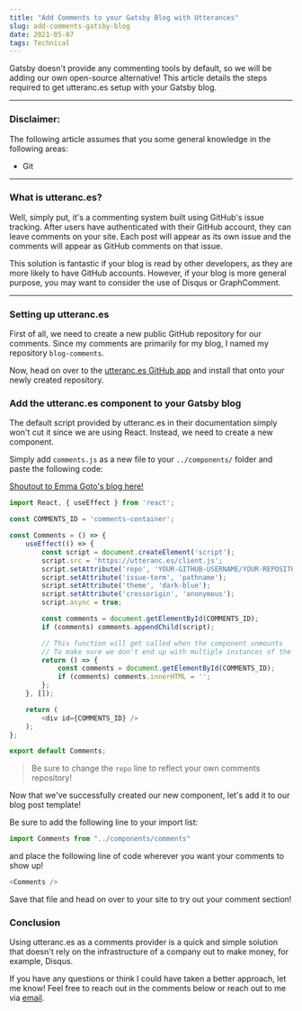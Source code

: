 ```yaml
---
title: "Add Comments to your Gatsby Blog with Utterances"
slug: add-comments-gatsby-blog
date: 2021-05-07
tags: Technical
---
```


Gatsby doesn't provide any commenting tools by default, so we will be adding our own open-source alternative! This article details the steps required to get utteranc.es setup with your Gatsby blog.

---

### Disclaimer:
The following article assumes that you some general knowledge in the following areas:
- Git

---

### What is utteranc.es?
Well, simply put, it's a commenting system built using GitHub's issue tracking. After users have authenticated with their GitHub account, they can leave comments on your site. Each post will appear as its own issue and the comments will appear as GitHub comments on that issue. 

This solution is fantastic if your blog is read by other developers, as they are more likely to have GitHub accounts. However, if your blog is more general purpose, you may want to consider the use of Disqus or GraphComment.

---

### Setting up utteranc.es

First of all, we need to create a new public GitHub repository for our comments. Since my comments are primarily for my blog, I named my repository `blog-comments`.

Now, head on over to the [utteranc.es GitHub app]("https://github.com/apps/utterances") and install that onto your newly created repository.

### Add the utteranc.es component to your Gatsby blog

The default script provided by utteranc.es in their documentation simply won't cut it since we are using React. Instead, we need to create a new component.

Simply add `comments.js` as a new file to your `../components/` folder and paste the following code:

[Shoutout to Emma Goto's blog here!]("https://www.emgoto.com/gatsby-comments/")

```js
import React, { useEffect } from 'react';

const COMMENTS_ID = 'comments-container';

const Comments = () => {
    useEffect(() => {
        const script = document.createElement('script');
        script.src = 'https://utteranc.es/client.js';
        script.setAttribute('repo', 'YOUR-GITHUB-USERNAME/YOUR-REPOSITORY');
        script.setAttribute('issue-term', 'pathname');
        script.setAttribute('theme', 'dark-blue');
        script.setAttribute('crossorigin', 'anonymous');
        script.async = true;

        const comments = document.getElementById(COMMENTS_ID);
        if (comments) comments.appendChild(script);

        // This function will get called when the component unmounts
        // To make sure we don't end up with multiple instances of the comments component
        return () => {
            const comments = document.getElementById(COMMENTS_ID);
            if (comments) comments.innerHTML = '';
        };
    }, []);

    return (
        <div id={COMMENTS_ID} />
    );
};

export default Comments;
```

> Be sure to change the `repo` line to reflect your own comments repository!

Now that we've successfully created our new component, let's add it to our blog post template!

Be sure to add the following line to your import list:

```js
import Comments from "../components/comments"
```

and place the following line of code wherever you want your comments to show up!
```js
<Comments />
```
Save that file and head on over to your site to try out your comment section!

### Conclusion

Using utteranc.es as a comments provider is a quick and simple solution that doesn't rely on the infrastructure of a company out to make money, for example, Disqus.

If you have any questions or think I could have taken a better approach, let me know! Feel free to reach out in the comments below or reach out to me via [email](mailto:zacchary@puckeridge.me).